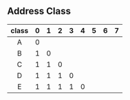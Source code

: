## Address Class

| class | 0 | 1 | 2 | 3 | 4 | 5 | 6 | 7 |
|:-:|:-:|:-:|:-:|:-:|:-:|:-:|:-:|:-:|
| A | 0 ||| ||
| B | 1 | 0 ||| |
| C | 1 | 1 | 0 || |
| D | 1 | 1 | 1 | 0 | |
| E | 1 | 1 | 1 | 1 | 0 |
